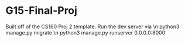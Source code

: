 # G15-Final-Proj

Built off of the CS160 Proj 2 template. Run the dev server via \n
python3 manage.py migrate \n
python3 manage.py runserver 0.0.0.0:8000

